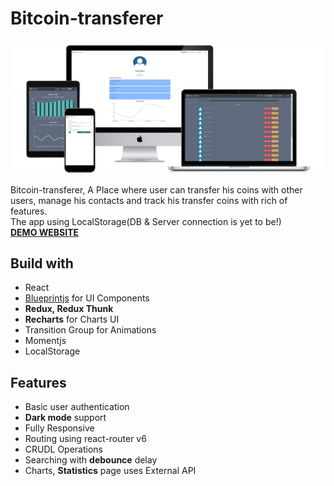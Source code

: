 # Bitcoin-transferer

![all-devices-black](src/assets/all-devices-black.png)

Bitcoin-transferer, A Place where user can transfer his coins with other users, manage his contacts and track his transfer coins with rich of features.  
The app using LocalStorage(DB & Server connection is yet to be!)  
**[DEMO WEBSITE](https://y-moshe.github.io/bitcoin-transferer/#/home)**

## Build with

- React
- [Blueprintjs](https://blueprintjs.com/) for UI Components
- **Redux, Redux Thunk**
- **Recharts** for Charts UI
- Transition Group for Animations
- Momentjs
- LocalStorage

## Features

- Basic user authentication
- **Dark mode** support
- Fully Responsive
- Routing using react-router v6
- CRUDL Operations
- Searching with **debounce** delay
- Charts, **Statistics** page uses External API
